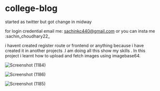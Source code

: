 # college-blog
 started as twitter but got change in midway

for login credential email me: sachinkc440@gmail.com
or you can insta me :sachin_choudhary22_

i havent created register route or frontend or anything because i have created it in  another projects .I am doing all this show my skills .
In this project i learnt how to upload and fetch images using imagebase64.

![Screenshot (1184)](https://github.com/Sachin76-NITH/college-blog/assets/115712156/d1ef148a-e11d-4b50-9a87-626642a7b333)

![Screenshot (1186)](https://github.com/Sachin76-NITH/college-blog/assets/115712156/1bf9e30a-a6aa-4dac-b739-1d291e3fc61a)

![Screenshot (1185)](https://github.com/Sachin76-NITH/college-blog/assets/115712156/9270a5c7-582b-4a2e-856e-0d75a8144204)
